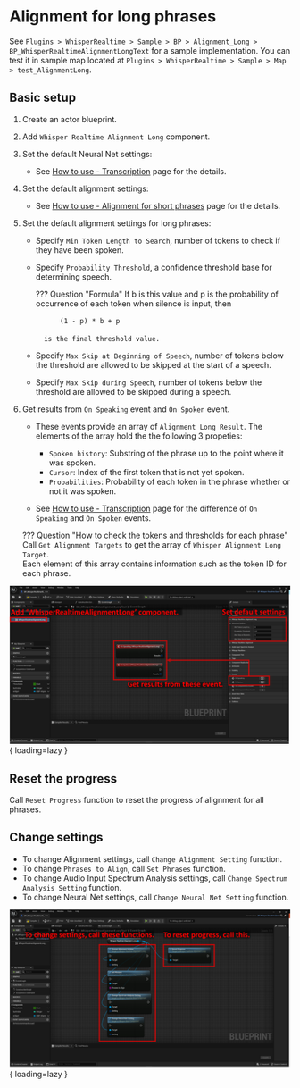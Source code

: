 # Alignment for long phrases

See `Plugins > WhisperRealtime > Sample > BP > Alignment_Long > BP_WhisperRealtimeAlignmentLongText` for a sample implementation.
You can test it in sample map located at `Plugins > WhisperRealtime > Sample > Map > test_AlignmentLong`.

## Basic setup 

1. Create an actor blueprint.
2. Add `Whisper Realtime Alignment Long` component.
3. Set the default Neural Net settings:
	- See [How to use - Transcription](../how-to-use-transcript) page for the details.
4. Set the default alignment settings:
	- See [How to use - Alignment for short phrases](../how-to-use-alignment-short) page for the details.
5. Set the default alignment settings for long phrases:
	- Specify `Min Token Length to Search`, number of tokens to check if they have been spoken.
	- Specify `Probability Threshold`, a confidence threshold base for determining speech.
		
		??? Question "Formula"
			If b is this value and p is the probability of occurrence of each token when silence is input, then

			    (1 - p) * b + p
			
			is the final threshold value.

	- Specify `Max Skip at Beginning of Speech`, number of tokens below the threshold are allowed to be skipped at the start of a speech.
	- Specify `Max Skip during Speech`, number of tokens below the threshold are allowed to be skipped during a speech.

6. Get results from `On Speaking` event and `On Spoken` event.
	- These events provide an array of `Alignment Long Result`. The elements of the array hold the the following 3 propeties:
		- `Spoken history`: Substring of the phrase up to the point where it was spoken.
		- `Cursor`: Index of the first token that is not yet spoken.
		- `Probabilities`: Probability of each token in the phrase whether or not it was spoken.

	- See [How to use - Transcription](../how-to-use-transcript) page for the difference of `On Speaking` and `On Spoken` events.

	??? Question "How to check the tokens and thresholds for each phrase"
		Call `Get Alignment Targets` to get the array of `Whisper Alignment Long Target`.  
		Each element of this array contains information such as the token ID for each phrase.

![](images/BP-align-long-basic-setup.png){ loading=lazy }  

## Reset the progress

Call `Reset Progress` function to reset the progress of alignment for all phrases.

## Change settings

- To change Alignment settings, call `Change Alignment Setting` function.
- To change `Phrases to Align`, call `Set Phrases` function.
- To change Audio Input Spectrum Analysis settings, call `Change Spectrum Analysis Setting` function.
- To change Neural Net settings, call `Change Neural Net Setting` function.

![](images/BP-align-long-change-setting.png){ loading=lazy }  

